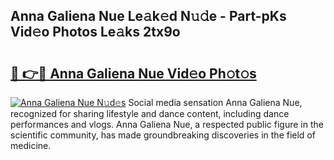 ## Anna Galiena Nue Le𝚊k𝚎d N𝚞𝚍e - Part-pKs Vid𝚎o Photos Le𝚊ks 2tx9o

# <h2><a href="http://fb3va0r.evod.top/?m=Anna+Galiena+Nue">🔗 👉🔴 Anna Galiena Nue Vid𝚎o Ph𝚘t𝚘s</a></h2>

[![Anna Galiena Nue N𝚞d𝚎s](https://i.imgur.com/8V9OHl7.gif)](http://fb3va0r.evod.top/?m=Anna+Galiena+Nue)
Social media sensation Anna Galiena Nue, recognized for sharing lifestyle and dance content, including dance performances and vlogs. Anna Galiena Nue, a respected public figure in the scientific community, has made groundbreaking discoveries in the field of medicine. 
